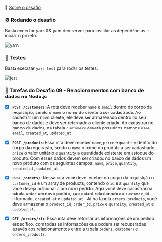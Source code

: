 🚀 [Sobre o desafio](README_ABOUT.md)

### ⚙️ Rodando o desafio

Basta executar yarn && yarn dev:server para instalar as dependências e iniciar o projeto.

![yarn](https://user-images.githubusercontent.com/28319535/91172435-9107dc00-e6b2-11ea-9dc8-1b8442849212.png)

### 🔬 Testes

Basta executar `yarn test` para rodar os testes.

![jest](https://user-images.githubusercontent.com/28319535/91169539-e8577d80-e6ad-11ea-8304-1017114e2c50.png)

### 📌 Tarefas do Desafio 09 - Relacionamentos com banco de dados no Node.js

- [x] **`POST /customers`**: A rota deve receber `name` e `email` dentro do corpo da requisição, sendo o `name` o nome do cliente a ser cadastrado. Ao cadastrar um novo cliente, ele deve ser armazenado dentro do seu banco de dados e deve ser retornado o cliente criado. Ao cadastrar no banco de dados, na tabela `customers` deverá possuir os campos `name`, `email`, `created_at`, `updated_at`.

- [x] **`POST /products`**: Essa rota deve receber `name`, `price` e `quantity` dentro do corpo da requisição, sendo o `name` o nome do produto a ser cadastrado, `price` o valor unitário e `quantity` a quantidade existente em estoque do produto. Com esses dados devem ser criados no banco de dados um novo produto com os seguintes campos: `name`, `price`, `quantity`, `created_at`, `updated_at`.

- [x] **`POST /orders/`**: Nessa rota você deve receber no corpo da requisição o `customer_id` e um array de products, contendo o `id` e a `quantity` que você deseja adicionar a um novo pedido. Aqui você deve cadastrar na tabela `order` um novo pedido, que estará relacionado ao `customer_id` informado, `created_at` e `updated_at` . Já na tabela `orders_products`, você deve armazenar o `product_id`, `order_id`, `price` e `quantity`, `created_at` e `updated_at`.

- [x] **`GET /orders/:id`**: Essa rota deve retornar as informações de um pedido específico, com todas as informações que podem ser recuperadas através dos relacionamentos entre a tabela `orders`, `customers` e `orders_products`.
